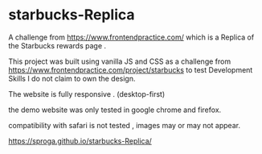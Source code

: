 # starbucks-Replica
A challenge from https://www.frontendpractice.com/ which is a Replica of the Starbucks rewards page .


This project was built using vanilla JS and CSS as a challenge from https://www.frontendpractice.com/project/starbucks to test Development Skills I do not claim to own the design. 

The website is fully responsive . (desktop-first)

the demo website was only tested in google chrome and firefox. 

compatibility with safari is not tested , images may or may not appear.

https://sproga.github.io/starbucks-Replica/
